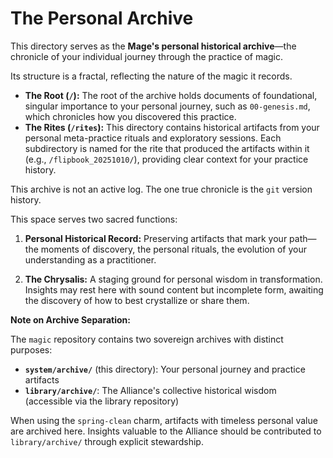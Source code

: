 # The Personal Archive

This directory serves as the **Mage's personal historical archive**—the chronicle of your individual journey through the practice of magic.

Its structure is a fractal, reflecting the nature of the magic it records.

*   **The Root (`/`):** The root of the archive holds documents of foundational, singular importance to your personal journey, such as `00-genesis.md`, which chronicles how you discovered this practice.
*   **The Rites (`/rites`):** This directory contains historical artifacts from your personal meta-practice rituals and exploratory sessions. Each subdirectory is named for the rite that produced the artifacts within it (e.g., `/flipbook_20251010/`), providing clear context for your practice history.

This archive is not an active log. The one true chronicle is the `git` version history.

This space serves two sacred functions:

1. **Personal Historical Record:** Preserving artifacts that mark your path—the moments of discovery, the personal rituals, the evolution of your understanding as a practitioner.

2. **The Chrysalis:** A staging ground for personal wisdom in transformation. Insights may rest here with sound content but incomplete form, awaiting the discovery of how to best crystallize or share them.

**Note on Archive Separation:**

The `magic` repository contains two sovereign archives with distinct purposes:
- **`system/archive/`** (this directory): Your personal journey and practice artifacts
- **`library/archive/`**: The Alliance's collective historical wisdom (accessible via the library repository)

When using the `spring-clean` charm, artifacts with timeless personal value are archived here. Insights valuable to the Alliance should be contributed to `library/archive/` through explicit stewardship.
